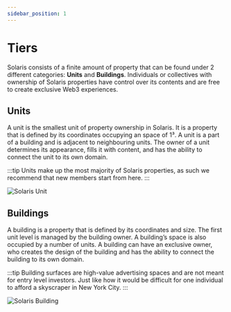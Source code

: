 ```yaml
---
sidebar_position: 1
---
```


# Tiers

Solaris consists of a finite amount of property that can be
found under 2 different categories: **Units** and **Buildings**.
Individuals or collectives with ownership of Solaris properties have
control over its contents and are free to create exclusive Web3
experiences.

## Units

A unit is the smallest unit of property ownership in Solaris. It is a
property that is defined by its coordinates occupying an space of
1³. A unit is a part of a building and is adjacent to neighbouring
units. The owner of a unit determines its appearance, fills it with
content, and has the ability to connect the unit to its own domain.

:::tip
Units make up the most majority of Solaris properties, as such we recommend
that new members start from here.
:::

![Solaris Unit](/img/solaris-unit.png)


## Buildings

A building is a property that is defined by its coordinates and
size. The first unit level is managed by the building owner. A
building’s space is also occupied by a number of units. A building can have
an exclusive owner, who creates the design of
the building and has the ability to connect the building to its own
domain.

:::tip
Building surfaces are high-value advertising spaces and are not meant for
entry level investors. Just like how it would be difficult for one
individual to afford a skyscraper in New York City.
:::

![Solaris Building](/img/solaris-building.png)
